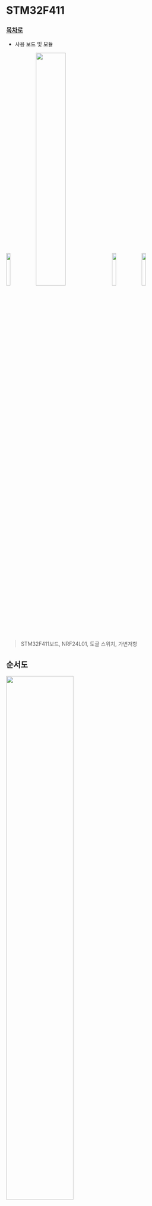 # STM32F411

### [목차로](https://github.com/crasdok/capstone/blob/main/README.md)

* 사용 보드 및 모듈

<img width="15%" img src="https://github.com/crasdok/capstone/assets/118472691/41401bde-bbf7-4947-a453-83145d4e18fd">
<img width="40%" img src="https://github.com/crasdok/capstone/assets/118472691/22a43bd1-8ad6-44d3-a3bf-ec31a0f7d39c">

<img width="15%" img src="https://github.com/crasdok/capstone/assets/118472691/685b7edb-ec31-4bab-a4dd-c7062b7bf040">
<img width="15%" img src="https://github.com/crasdok/capstone/assets/118472691/dae49f6e-9cae-484d-bf2f-1e7ae16f05cc">



> STM32F411보드, NRF24L01, 토글 스위치, 가변저항

 ## 순서도
<img width="60%" img src="https://github.com/crasdok/capstone/assets/118472691/b4bea1f8-88fe-45f1-85f7-5c1a1f29941c">

## 각각의 보드와 모듈을 사용한 이유
|보드, 모듈| 설명                                                         |
| ------- | ------------------------------------------------------------ |
| STM32F411 | 실시간으로 바뀌는 값을 지속적으로 보내줘야 하고 송신부에 적은 면적을 차지하게 하고 싶었기 때문에 작고 성능 좋은 보드를 사용했다. |
| NRF24L01 | RF통신의 통신범위를 보다 넓히고 싶었기 때문에 사용했다. |
| 토글 스위치 | 모드 선택시 가장 알맞은 스위치라 생각하였기 때문에 사용했다. |
| 가변저항  | 악셀과 핸들의 변하는 값을 나타내기 위하여 사용했다. |

## RF통신을 사용한 이유

<img width="60%" img src="https://github.com/crasdok/capstone/assets/118472691/68a1244f-26f1-4be8-95d1-9b07a53805ee">

> RF통신은 방향성이 존재하지 않기 때문에 장애물이 있어도 신호를 전달할 수 있다는 장점 때문에

## 악셀값과 핸들값 송신부 사진

  <img width="50%" img src="https://github.com/crasdok/capstone/assets/118472691/a5820f42-f078-459c-b509-c5edebdb0df2">

| 기능           | 설명                                                         |
| -------------- | ------------------------------------------------------------ |
| NRF24L01 | 토글 스위치와 가변저항 각각의 값을 RF통신으로 STM32H7A3ZI보드에 보낸다. |
| 토글 스위치 | 전후진 과 주행모드를 선택할 수 있게 해준다. |
| 가변저항  | 악셀이 어느정도 밟았는지 와 핸들이 어느정도 위치에 있는지 값으로 나타내준다. |

## 주요 코드 



* TX주소와 값의 길이 설정
```c
uint8_t TxAddress[] = {0xEE,0xDD,0xCC,0xBB,0xAA};
uint8_t TxData[32];
```
* NRF24 Init
```c
void NRF24_Init (void)
{
	CE_Disable(); // chip을 설정하기 전에 비활성화
	nrf24_reset (0); // 모든 설정을 초기화
	nrf24_WriteReg(CONFIG, 0);  // CONFIG 레지스터 설정
	nrf24_WriteReg(EN_AA, 0);  // 자동 ACK 비활성화
	nrf24_WriteReg (EN_RXADDR, 0);  // 데이터 파이프 비활성화
	nrf24_WriteReg (SETUP_AW, 0x03);  // TX/RX 주소의 길이를 5 바이트로 설정
	nrf24_WriteReg (SETUP_RETR, 0);   // 데이터 재전송 설정 없음
	nrf24_WriteReg (RF_CH, 0);  // RF 채널 설정 (나중에 Tx 또는 Rx 중에 설정될 예정)
	nrf24_WriteReg (RF_SETUP, 0x0E);   // RF 전송 속도 및 출력 설정 (출력 = 0dB, 데이터 속도 = 2Mbps)
	CE_Enable(); // 설정을 마친 후 chip 활성화

}
```
> 이렇게 초기화된 모듈은 나중에 특정 동작에 따라 데이터 통신을 수행할 준비가 된 상태입니다.

* TX모드 설정
```c

void NRF24_TxMode (uint8_t *Address, uint8_t channel) 
{
	
	CE_Disable(); // chip을 설정하기 전에 비활성화
	nrf24_WriteReg (RF_CH, channel);  // RF 채널을 설정
	nrf24_WriteRegMulti(TX_ADDR, Address, 5);  // TX 주소 설정

	uint8_t config = nrf24_ReadReg(CONFIG); // 모듈을 전원 켬
	config = config | (1<<1);   // PWR_UP 비트에 1을 설정
//	config = config & (0xF2);    // write 0 in the PRIM_RX, and 1 in the PWR_UP, and all other bits are masked
	nrf24_WriteReg (CONFIG, config);

	CE_Enable(); // 설정을 마친 후 chip 활성화
}
```
> 해당 함수를 호출하면 NRF24 모듈이 데이터 송신을 수행하기 위해 설정되게 됩니다.

* NRF24 데이터 전송

```c
uint8_t NRF24_Transmit (uint8_t *data)
{
	uint8_t cmdtosend = 0;

	CS_Select(); // 디바이스 선택 (CS 신호 활성화)

	// 페이로드 커맨드 설정
	cmdtosend = W_TX_PAYLOAD; 
	HAL_SPI_Transmit(NRF24_SPI, &cmdtosend, 1, 100);

	// 페이로드 전송
	HAL_SPI_Transmit(NRF24_SPI, data,32, 1000);
//	HAL_SPI_Transmit(NRF24_SPI, data, sizeof(data), 1000);
	// Unselect the device
	CS_UnSelect(); // 디바이스 선택 해제 (CS 신호 비활성화)

	HAL_Delay(1);

	uint8_t fifostatus = nrf24_ReadReg(FIFO_STATUS); // FIFO_STATUS 레지스터의 상태 읽기

	// FIFO_STATUS의 네 번째 비트를 확인하여 TX FIFO가 비어 있는지 확인
	if ((fifostatus&(1<<4)) && (!(fifostatus&(1<<3))))
	{
		// TX FIFO를 비우는 커맨드 보내기
		cmdtosend = FLUSH_TX;
		nrfsendCmd(cmdtosend);

		// FIFO_STATUS 초기화
		nrf24_reset (FIFO_STATUS);

		return 1; // 전송 성공
	}

	return 0; // 전송 실패
}
```
> 이렇게 설정된 함수를 호출하면 NRF24 모듈을 사용하여 데이터를 전송할 수 있습니다.

* Rxmode 설정

```c
void NRF24_RxMode (uint8_t *Address, uint8_t channel)
{
	// chip을 설정하기 전에 비활성화
	CE_Disable();

	// STATUS 레지스터 초기화
	nrf24_reset (STATUS);

	// RF 채널 선택
	nrf24_WriteReg (RF_CH, channel);  // select the channel

	// 데이터 파이프 2 선택
	uint8_t en_rxaddr = nrf24_ReadReg(EN_RXADDR);
	en_rxaddr = en_rxaddr | (1<<2);
	nrf24_WriteReg (EN_RXADDR, en_rxaddr);

// 데이터 파이프 1의 주소를 쓰면서 데이터 파이프 2의 LSB 주소를 설정합니다.
// 데이터 파이프 2에서 데이터 파이프 5까지의 주소는 LSB를 제외하고 4바이트가 동일합니다.

	nrf24_WriteRegMulti(RX_ADDR_P1, Address, 5);  // Pipe1 주소 설정
	nrf24_WriteReg(RX_ADDR_P2, 0xEE);  // Pipe2의 LSB 주소 설정

	nrf24_WriteReg (RX_PW_P2, 32);   // 파이프 2의 페이로드 크기를 32비트로 설정


	// 수신 모드에서 디바이스 전원 켬
	uint8_t config = nrf24_ReadReg(CONFIG);
	config = config | (1<<1) | (1<<0);
	nrf24_WriteReg (CONFIG, config);

	// 설정을 마친 후 chip 활성화
	CE_Enable();
}
```
> 해당 함수를 호출하면 NRF24 모듈이 데이터 수신을 위해 설정되게 됩니다.


* ADC값 변환 후 가공
```c
HAL_ADC_Start(&hadc1);
HAL_ADC_PollForConversion(&hadc1, HAL_MAX_DELAY);
TxData[0] = HAL_ADC_GetValue(&hadc1)/27;
TxData[1] = HAL_ADC_GetValue(&hadc1)/40;
```
> 이 코드는 ADC 모듈을 사용하여 아날로그 입력 값을 변환하여 디지털 값으로 읽어오고, 그 값을 TxData 배열에 저장하는 과정을 나타냅니다.

* 모드변경 스위치 부분
```c
            if(HAL_GPIO_ReadPin(GPIOB, GPIO_PIN_3)==1)
	    {
	    	button = 1;
	    	TxData[2] = button;
	    }
	    if(HAL_GPIO_ReadPin(GPIOB, GPIO_PIN_3)==0)
	    {
	    	button = 0;
	    	TxData[2] = button;
	    }
	    if(HAL_GPIO_ReadPin(GPIOB, GPIO_PIN_4)==1)
	    {
	    	button2 = 1;
	    	TxData[3] = button2;
	    }
	    if(HAL_GPIO_ReadPin(GPIOB, GPIO_PIN_4)==0)
	    {
	    	button2 = 0;
	    	TxData[3] = button2;
	    }
```
> 이 코드는 스위치 값을 읽어와 그 값을 TxData 배열에 저장 하는 코드이다.

* 전송하는지 확인하기 위한 led 작동

```c
if (NRF24_Transmit(TxData) == 1)
	  	  {
	  		  HAL_GPIO_TogglePin(GPIOC, GPIO_PIN_13);
	  		  HAL_Delay(100);
	  	  }
```
> 이 코드는 조건문을 사용하여 NRF24 모듈을 통해 데이터를 전송하고, 전송이 성공한 경우 LED를 깜박이는 기능을 수행합니다.

* TxData[]의 각각의 의미
```c
TxData[0] = 모터 부분의 가변저항 값
TxData[1] = 핸들 부분의 가변저항 값
TxData[2] = 전후진 모드변경 스위치 값
TxData[3] = 주행모드 변경 스위치 값
```

<br> [위로](#STM32F411) <br>
